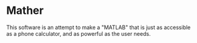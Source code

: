 # Mather

This software is an attempt to make a "MATLAB" that is just as accessible as a phone calculator, and as powerful as the user needs.
